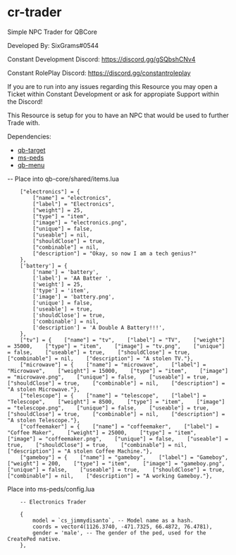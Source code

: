 # cr-trader
Simple NPC Trader for QBCore

Developed By: SixGrams#0544

Constant Development Discord: https://discord.gg/gSQbshCNv4

Constant RolePlay Discord: https://discord.gg/constantroleplay

If you are to run into any issues regarding this Resource you may open a Ticket within Constant Development or ask for appropiate Support within the Discord!

This Resource is setup for you to have an NPC that would be used to further Trade with.

Dependencies:
- [qb-target](https://github.com/Renewed-Scripts/qb-target)
- [ms-peds](https://github.com/MiddleSkillz/ms-peds)
- [qb-menu](https://github.com/qbcore-framework/qb-menu)

-- Place into qb-core/shared/items.lua
```
    ["electronics"] = {
        ["name"] = "electronics",
        ["label"] = "Electronics",
        ["weight"] = 25,
        ["type"] = "item",
        ["image"] = "electronics.png",
        ["unique"] = false,
        ["useable"] = nil,
        ["shouldClose"] = true,
        ["combinable"] = nil,
        ["description"] = "Okay, so now I am a tech genius?"
    },
    ['battery'] = {
        ['name'] = 'battery', 			    
        ['label'] = 'AA Batter ', 				
        ['weight'] = 25, 		
        ['type'] = 'item', 		
        ['image'] = 'battery.png', 		    
        ['unique'] = false, 	
        ['useable'] = true, 	
        ['shouldClose'] = true,	   
        ['combinable'] = nil,   
        ['description'] = 'A Double A Battery!!!',
    },
    ["tv"] = {    ["name"] = "tv",    ["label"] = "TV",    ["weight"] = 35000,    ["type"] = "item",    ["image"] = "tv.png",    ["unique"] = false,    ["useable"] = true,    ["shouldClose"] = true,    ["combinable"] = nil,    ["description"] = "A stolen TV."},
    ["microwave"] = {    ["name"] = "microwave",    ["label"] = "Microwave",    ["weight"] = 15000,    ["type"] = "item",    ["image"] = "microwave.png",    ["unique"] = false,    ["useable"] = true,    ["shouldClose"] = true,    ["combinable"] = nil,    ["description"] = "A stolen Microwave."},
    ["telescope"] = {    ["name"] = "telescope",    ["label"] = "Telescope",    ["weight"] = 8500,    ["type"] = "item",    ["image"] = "telescope.png",    ["unique"] = false,    ["useable"] = true,    ["shouldClose"] = true,    ["combinable"] = nil,    ["description"] = "A stolen Telescope."},
    ["coffeemaker"] = {    ["name"] = "coffeemaker",    ["label"] = "Coffee Maker",    ["weight"] = 25000,    ["type"] = "item",    ["image"] = "coffeemaker.png",    ["unique"] = false,    ["useable"] = true,    ["shouldClose"] = true,    ["combinable"] = nil,    ["description"] = "A stolen Coffee Machine."},
    ["gameboy"] = {    ["name"] = "gameboy",    ["label"] = "Gameboy",    ["weight"] = 200,    ["type"] = "item",    ["image"] = "gameboy.png",    ["unique"] = false,    ["useable"] = true,    ["shouldClose"] = true,    ["combinable"] = nil,    ["description"] = "A working Gameboy."},
```

Place into ms-peds/config.lua
```
	-- Electronics Trader

	{
		model = `cs_jimmydisanto`, -- Model name as a hash.
		coords = vector4(1126.3740, -471.7325, 66.4872, 76.4781),
		gender = 'male', -- The gender of the ped, used for the CreatePed native.
	},
```
